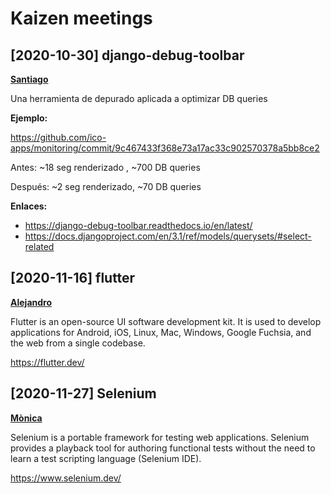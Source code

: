 # Kaizen meetings

## [2020-10-30] django-debug-toolbar
[**Santiago**](https://github.com/slamora)

Una herramienta de depurado aplicada a optimizar DB queries

**Ejemplo:** 

<https://github.com/ico-apps/monitoring/commit/9c467433f368e73a17ac33c902570378a5bb8ce2>

Antes: ~18 seg renderizado , ~700 DB queries

Después: ~2 seg renderizado, ~70 DB queries

**Enlaces:**
  - <https://django-debug-toolbar.readthedocs.io/en/latest/>
  - <https://docs.djangoproject.com/en/3.1/ref/models/querysets/#select-related>


## [2020-11-16] flutter
[**Alejandro**](https://github.com/AlejandroRG31)

Flutter is an open-source UI software development kit. It is used to develop applications for Android, iOS, Linux, Mac, Windows, Google Fuchsia, and the web from a single codebase.

https://flutter.dev/

## [2020-11-27] Selenium
[**Mònica**](https://github.com/dunetna)

Selenium is a portable framework for testing web applications. Selenium provides a playback tool for authoring functional tests without the need to learn a test scripting language (Selenium IDE).

https://www.selenium.dev/

